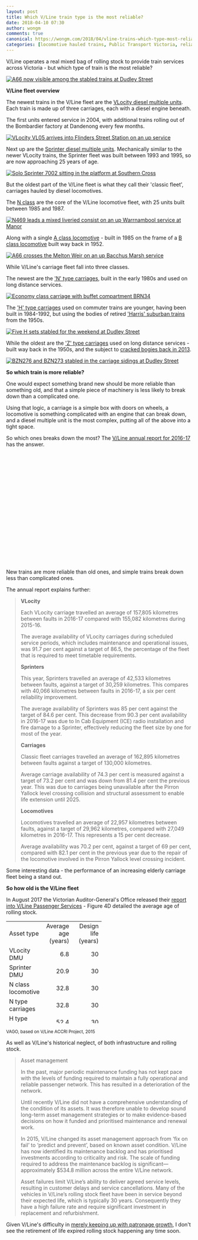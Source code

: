 ```yaml
---
layout: post
title: Which V/Line train type is the most reliable?
date: 2018-04-10 07:30
author: wongm
comments: true
canonical: https://wongm.com/2018/04/vline-trains-which-type-most-reliable/
categories: [locomotive hauled trains, Public Transport Victoria, reliability, Sprinter trains, train, Trains, transport, V/Line, VLocity]
---
```

V/Line operates a real mixed bag of rolling stock to provide train services across Victoria - but which type of train is the most reliable?

<a href="http://railgallery.wongm.com/vline-workshops-yards/F119_3710.jpg.html"><img src="http://railgallery.wongm.com/cache/vline-workshops-yards/F119_3710_500.jpg" alt="A66 now visible among the stabled trains at Dudley Street" /></a>

<strong>V/Line fleet overview</strong>

The newest trains in the V/Line fleet are the <a href="https://en.wikipedia.org/wiki/V/Line_VLocity" target="_blank" rel="noopener">VLocity diesel multiple units</a>. Each train is made up of three carriages, each with a diesel engine beneath.

The first units entered service in 2004, with additional trains rolling out of the Bombardier factory at Dandenong every few months.

<a href="http://railgallery.wongm.com/vline-melbourne/F115_1956.jpg.html"><img src="http://railgallery.wongm.com/cache/vline-melbourne/F115_1956_500.jpg" alt="VLocity VL05 arrives into Flinders Street Station on an up service" /></a>

Next up are the <a href="https://en.wikipedia.org/wiki/V/Line_Sprinter" target="_blank" rel="noopener">Sprinter diesel multiple units</a>. Mechanically similar to the newer VLocity trains, the Sprinter fleet was built between 1993 and 1995, so are now approaching 25 years of age.

<a href="http://railgallery.wongm.com/vline-workshops-yards/F123_5870.jpg.html"><img src="http://railgallery.wongm.com/cache/vline-workshops-yards/F123_5870_500.jpg" alt="Solo Sprinter 7002 sitting in the platform at Southern Cross" /></a>

But the oldest part of the V/Line fleet is what they call their 'classic fleet', carriages hauled by diesel locomotives.

The <a href="https://en.wikipedia.org/wiki/V/Line_N_class" target="_blank" rel="noopener">N class</a> are the core of the V/Line locomotive fleet, with 25 units built between 1985 and 1987.

<a href="http://railgallery.wongm.com/vline-geelong/F123_9324.jpg.html"><img src="http://railgallery.wongm.com/cache/vline-geelong/F123_9324_500.jpg" alt="N469 leads a mixed liveried consist on an up Warrnambool service at Manor" /></a>

Along with a single <a href="https://en.wikipedia.org/wiki/V/Line_A_class" target="_blank" rel="noopener">A class locomotive</a> - built in 1985 on the frame of a <a href="https://en.wikipedia.org/wiki/Victorian_Railways_B_class_(diesel)" target="_blank" rel="noopener">B class locomotive</a> built way back in 1952.

<a href="http://railgallery.wongm.com/vline-bacchus-marsh/F120_7428.jpg.html"><img src="http://railgallery.wongm.com/cache/vline-bacchus-marsh/F120_7428_500.jpg" alt="A66 crosses the Melton Weir on an up Bacchus Marsh service" /></a>

While V/Line's carriage fleet fall into three classes.

The newest are the <a href="https://en.wikipedia.org/wiki/VicRail_N_type_carriage" target="_blank" rel="noopener">'N' type carriages</a>, built in the early 1980s and used on long distance services.

<a href="http://railgallery.wongm.com/vline-new-mk4-livery/F119_0913.jpg.html"><img src="http://railgallery.wongm.com/cache/vline-new-mk4-livery/F119_0913_500.jpg" alt="Economy class carriage with buffet compartment BRN34" /></a>

The <a href="https://en.wikipedia.org/wiki/V/Line_H_type_carriage" target="_blank" rel="noopener">'H' type carriages</a> used on commuter trains are younger, having been built in 1984-1992, but using the bodies of retired <a href="https://en.wikipedia.org/wiki/Harris_(train)" target="_blank" rel="noopener">'Harris' suburban trains</a> from the 1950s.

<a href="http://railgallery.wongm.com/vline-workshops-yards/F120_6712.jpg.html"><img src="http://railgallery.wongm.com/cache/vline-workshops-yards/F120_6712_500.jpg" alt="Five H sets stabled for the weekend at Dudley Street" /></a>

While the oldest are the <a href="https://en.wikipedia.org/wiki/Victorian_Railways_Z_type_carriage" target="_blank" rel="noopener">'Z' type carriages</a> used on long distance services - built way back in the 1950s, and the subject to <a href="https://www.ptv.vic.gov.au/about-ptv/media-centre/media-releases/v-line-to-remove-z-carriages-for-inspection/" target="_blank" rel="noopener">cracked bogies back in 2013</a>.

<a href="http://railgallery.wongm.com/vline-workshops-yards/F117_6939.jpg.html"><img src="http://railgallery.wongm.com/cache/vline-workshops-yards/F117_6939_500.jpg" alt="BZN276 and BZN273 stabled in the carriage sidings at Dudley Street" /></a>

<strong>So which train is more reliable?</strong>

One would expect something brand new should be more reliable than something old, and that a simple piece of machinery is less likely to break down than a complicated one.

Using that logic, a carriage is a simple box with doors on wheels, a locomotive is something complicated with an engine that can break down, and a diesel multiple unit is the most complex, putting all of the above into a tight space.

So which ones breaks down the most? The <a href="https://corporate.vline.com.au/getattachment/acc863ea-7212-48ec-bb58-cce1a7cdda18/Annual-Report-2016-17" rel="noopener" target="_blank">V/Line annual report for 2016-17</a> has the answer.

<div id="vlineFaultGraph" style="width: 500px; height: 300px; margin: 10px 0;"></div>
<script src="//code.highcharts.com/highcharts.js"></script>
<script>
jQuery(document).ready(function () {
    jQuery('#vlineFaultGraph').highcharts({
        chart: {
		type: 'bar'
	},
	title: {
		text: 'V/Line fleet reliability'
	},
	xAxis: {
		categories: ['Carriages', 'VLocity', 'Sprinter', 'Locomotives'],
		title: {
			text: null
		}
	},
	yAxis: {
		min: 0,
		title: {
			text: 'Kilometres between faults',
		},
		labels: {
			overflow: 'justify'
		}
	},
	tooltip: {
		enabled: false
	},
	plotOptions: {
		bar: {
			dataLabels: {
				enabled: true,
				format: "{y} km"
			}
		}
	},
	credits: {
		enabled: false
	},
	legend: {
		enabled: false
	},
	series: [{
		data: [162895, 157805, 42533, 22957]
	}]
    });
});
</script>

New trains are more reliable than old ones, and simple trains break down less than complicated ones.

The annual report explains further:

<blockquote><strong>VLocity</strong>

Each VLocity carriage travelled an average of 157,805 kilometres between faults in 2016-17 compared with 155,082 kilometres during 2015-16.

The average availability of VLocity carriages during scheduled service periods, which includes maintenance and operational issues, was 91.7 per cent against a target of 86.5, the percentage of the fleet that is required to meet timetable requirements.

<strong>Sprinters</strong>

This year, Sprinters travelled an average of 42,533 kilometres between faults, against a target of 30,259 kilometres. This compares with 40,066 kilometres between faults in 2016-17, a six per cent reliability improvement. 

The average availability of Sprinters was 85 per cent against the target of 84.6 per cent. This decrease from 90.3 per cent availability in 2016-17 was due to In Cab Equipment (ICE) radio installation and fire damage to a Sprinter, effectively reducing the fleet size by one for most of the year.

<strong>Carriages</strong>

Classic fleet carriages travelled an average of 162,895 kilometres between faults against a target of 130,000 kilometres.

Average carriage availability of 74.3 per cent is measured against a target of 73.2 per cent and was down from 81.4 per cent the previous year. This was due to carriages being unavailable after the Pirron Yallock level crossing collision and structural assessment to enable life extension until 2025.

<strong>Locomotives</strong>

Locomotives travelled an average of 22,957 kilometres between faults, against a target of 29,962 kilometres, compared with 27,049 kilometres in 2016-17. This represents a 15 per cent decrease. 

Average availability was 70.2 per cent, against a target of 69 per cent, compared with 82.1 per cent in the previous year due to the repair of the locomotive involved in the Pirron Yallock level crossing incident.</blockquote>

Some interesting data - the performance of an increasing elderly carriage fleet being a stand out.

<strong>So how old is the V/Line fleet</strong>

In August 2017 the Victorian Auditor-General's Office released their <a href="https://www.audit.vic.gov.au/sites/default/files/2017-08/20170809-VLine-Passenger-Services.pdf" rel="noopener" target="_blank">report into V/Line Passenger Services</a> - Figure 4D detailed the average age of rolling stock.

<table style="border-collapse: collapse; width: 500px; height: 276px;" border="0" width="192" cellspacing="0" cellpadding="0"><colgroup> <col style="width: 48pt;" span="3" width="64" /> </colgroup>
<tbody>
<tr style="height: 12.75pt;">
<td style="height: 12.75pt; width: 48pt;" width="64" height="17">Asset type</td>
<td style="width: 48pt; text-align: right;" width="64">Average age (years)</td>
<td style="width: 48pt; text-align: right;" width="64">Design life (years)</td>
</tr>
<tr style="height: 12.75pt;">
<td style="height: 12.75pt;" height="17">VLocity DMU</td>
<td align="right">6.8</td>
<td align="right">30</td>
</tr>
<tr style="height: 12.75pt;">
<td style="height: 12.75pt;" height="17">Sprinter DMU</td>
<td align="right">20.9</td>
<td align="right">30</td>
</tr>
<tr style="height: 12.75pt;">
<td style="height: 12.75pt;" height="17">N class locomotive</td>
<td align="right">32.8</td>
<td align="right">30</td>
</tr>
<tr style="height: 12.75pt;">
<td style="height: 12.75pt;" height="17">N type carriages</td>
<td align="right">32.8</td>
<td align="right">30</td>
</tr>
<tr style="height: 12.75pt;">
<td style="height: 12.75pt;" height="17">H type carriages</td>
<td align="right">52.4</td>
<td align="right">30</td>
</tr>
<tr style="height: 12.75pt;">
<td style="height: 12.75pt;" height="17">Z type carriages</td>
<td align="right">56</td>
<td class="xl22" style="width: 48pt;" align="right" width="64">30</td>
</tr>
<tr style="height: 12.75pt;">
<td style="height: 12.75pt;" height="17">Power Vans</td>
<td align="right">54</td>
<td align="right">30</td>
</tr>
</tbody>
</table>
<small>VAGO, based on V/Line ACCRI Project, 2015</small>

As well as V/Line's historical neglect, of both infrastructure and rolling stock.

<blockquote>Asset management

In the past, major periodic maintenance funding has not kept pace with the levels of funding required to maintain a fully operational and reliable passenger network. This has resulted in a deterioration of the network.

Until recently V/Line did not have a comprehensive understanding of the condition of its assets. It was therefore unable to develop sound long-term asset management strategies or to make evidence-based decisions on how it funded and prioritised maintenance and renewal work.

In 2015, V/Line changed its asset management approach from ‘fix on fail’ to ‘predict and prevent’, based on known asset condition. V/Line has now identified its maintenance backlog and has prioritised investments according to criticality and risk. The scale of funding required to address the maintenance backlog is significant—approximately $534.8 million across the entire V/Line network.

Asset failures limit V/Line’s ability to deliver agreed service levels, resulting in customer delays and service cancellations. Many of the vehicles in V/Line’s rolling stock fleet have been in service beyond their expected life, which is typically 30 years. Consequently they have a high failure rate and require significant investment in replacement and refurbishment.</blockquote>

Given V/Line's difficulty in <a href="https://wongm.com/2017/08/vline-cater-for-future-growth-longer-high-capacity-trains/" rel="noopener" target="_blank">merely keeping up with patronage growth</a>, I don't see the retirement of life expired rolling stock happening any time soon.
